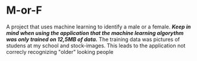 # M-or-F
A project that uses machine learning to identify a male or a female.
***Keep in mind when using the application that the machine learning algorythm was only trained on 12,5MB of data.***
The training data was pictures of studens at my school and stock-images. This leads to the application not correcly recognizing "older" looking people
